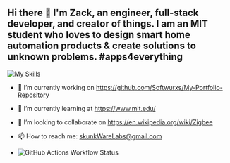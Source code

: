 ## Hi there 👋 I'm Zack, an engineer, full-stack developer, and creator of things. I am an MIT student who loves to design smart home automation products & create solutions to unknown problems. #apps4everything

[![My Skills](https://skillicons.dev/icons?i=js,html,css,mongodb,react,express,nodejs,py,angular,gcp,postgres,redux,aws,docker,tensorflow)](https://skillicons.dev)

- 🔭 I’m currently working on https://github.com/Softwurxs/My-Portfolio-Repository
- 🌱 I’m currently learning at https://www.mit.edu/
- 👯 I’m looking to collaborate on https://en.wikipedia.org/wiki/Zigbee
- 📫 How to reach me: skunkWareLabs@gmail.com

  

- ![GitHub Actions Workflow Status](https://img.shields.io/github/actions/workflow/status/softwurx/:repo/.gitattributes)

